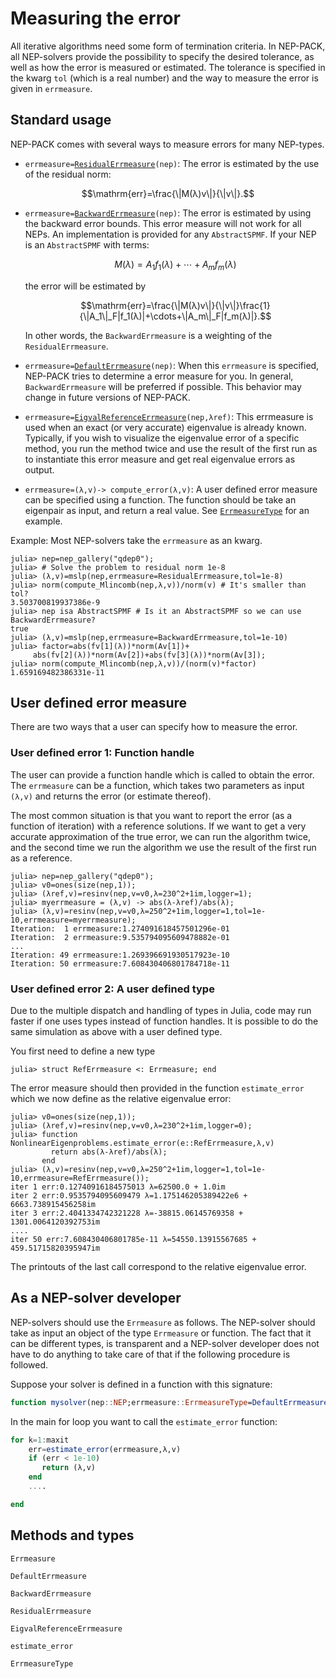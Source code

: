 # Measuring the error

All iterative algorithms need some form of termination
criteria. In NEP-PACK, all NEP-solvers provide
the possibility to specify the desired tolerance,
as well as how the error is measured or estimated.
The tolerance is specified in the kwarg  `tol` (which is a real number)
and the way to measure the error is given in `errmeasure`.

## Standard usage

NEP-PACK comes with several ways to measure errors for many NEP-types.

* `errmeasure=`[`ResidualErrmeasure`](@ref)`(nep)`: The error is estimated by the use of the residual norm:
```math
\mathrm{err}=\frac{\|M(λ)v\|}{\|v\|}.
```
* `errmeasure=`[`BackwardErrmeasure`](@ref)`(nep)`: The error is estimated by using the backward error bounds. This error measure will not work for all NEPs. An implementation is provided for any `AbstractSPMF`. If your NEP is an `AbstractSPMF` with terms:
  ```math
  M(λ)=A_1f_1(λ)+\cdots+A_mf_m(λ)
  ```
  the error will be estimated by
  ```math
  \mathrm{err}=\frac{\|M(λ)v\|}{\|v\|}\frac{1}{\|A_1\|_F|f_1(λ)|+\cdots+\|A_m\|_F|f_m(λ)|}.
  ```
  In other words, the `BackwardErrmeasure` is a weighting of
  the `ResidualErrmeasure`.
* `errmeasure=`[`DefaultErrmeasure`](@ref)`(nep)`: When this `errmeasure` is specified, NEP-PACK tries to determine a error measure for you. In general, `BackwardErrmeasure` will be preferred if possible. This behavior may change in future versions of NEP-PACK.

* `errmeasure=`[`EigvalReferenceErrmeasure`](@ref)`(nep,λref)`: This errmeasure is used when an exact (or very accurate) eigenvalue is already known. Typically, if you wish to visualize the eigenvalue error of a specific method, you run the method twice and use the result of the first run as to instantiate this error measure and get real eigenvalue errors as output.

* `errmeasure=(λ,v)-> compute_error(λ,v)`: A user defined error measure can be specified using a function. The function should be take an eigenpair as input, and return a real value. See [`ErrmeasureType`](@ref) for an example.

Example: Most NEP-solvers take the `errmeasure` as an kwarg.
```julia-repl
julia> nep=nep_gallery("qdep0");
julia> # Solve the problem to residual norm 1e-8
julia> (λ,v)=mslp(nep,errmeasure=ResidualErrmeasure,tol=1e-8)
julia> norm(compute_Mlincomb(nep,λ,v))/norm(v) # It's smaller than tol?
3.503700819937386e-9
julia> nep isa AbstractSPMF # Is it an AbstractSPMF so we can use BackwardErrmeasure?
true
julia> (λ,v)=mslp(nep,errmeasure=BackwardErrmeasure,tol=1e-10)
julia> factor=abs(fv[1](λ))*norm(Av[1])+
     abs(fv[2](λ))*norm(Av[2])+abs(fv[3](λ))*norm(Av[3]);
julia> norm(compute_Mlincomb(nep,λ,v))/(norm(v)*factor)
1.659169482386331e-11
```

## User defined error measure

There are two ways that a user can specify how to measure the error.

### User defined error 1: Function handle

The user can provide a function handle
which is called to obtain the error. The `errmeasure` can be a function,
which takes two parameters as input `(λ,v)` and returns
the error (or estimate thereof).

The most common situation is that you want to report the
error (as a function of iteration) with a reference solutions.
If we want to get
a very accurate approximation of the true error, we can run the
algorithm twice, and the second time we run the algorithm
we use the result of the first run as a reference.

```julia-repl
julia> nep=nep_gallery("qdep0");
julia> v0=ones(size(nep,1));
julia> (λref,v)=resinv(nep,v=v0,λ=230^2+1im,logger=1);
julia> myerrmeasure = (λ,v) -> abs(λ-λref)/abs(λ);
julia> (λ,v)=resinv(nep,v=v0,λ=250^2+1im,logger=1,tol=1e-10,errmeasure=myerrmeasure);
Iteration:  1 errmeasure:1.274091618457501296e-01
Iteration:  2 errmeasure:9.535794095609478882e-01
...
Iteration: 49 errmeasure:1.269396691930517923e-10
Iteration: 50 errmeasure:7.608430406801784718e-11
```

### User defined error 2: A user defined type

Due to the multiple dispatch and handling of types in Julia, code
may run faster if one uses types instead of function handles. It is
possible to do the same simulation as above with a user defined
type.

You first need to define a new type
```julia-repl
julia> struct RefErrmeasure <: Errmeasure; end
```
The error measure should then provided in the function
`estimate_error` which we now define as the relative eigenvalue error:
```julia-repl
julia> v0=ones(size(nep,1));
julia> (λref,v)=resinv(nep,v=v0,λ=230^2+1im,logger=0);
julia> function NonlinearEigenproblems.estimate_error(e::RefErrmeasure,λ,v)
         return abs(λ-λref)/abs(λ);
       end
julia> (λ,v)=resinv(nep,v=v0,λ=250^2+1im,logger=1,tol=1e-10,errmeasure=RefErrmeasure());
iter 1 err:0.12740916184575013 λ=62500.0 + 1.0im
iter 2 err:0.9535794095609479 λ=1.175146205389422e6 + 6663.738915456258im
iter 3 err:2.4041334742321228 λ=-38815.06145769358 + 1301.0064120392753im
....
iter 50 err:7.608430406801785e-11 λ=54550.13915567685 + 459.51715820395947im
```
The printouts of the last call correspond to the relative eigenvalue error.


## As a NEP-solver developer

NEP-solvers should use the `Errmeasure` as follows. The NEP-solver should take
as input an object of the type `Errmeasure`  or function. The fact
that it can be different types, is transparent and a NEP-solver
developer does not have to do anything to take care of that
if the following procedure is followed.

Suppose your solver is defined in a function with this
signature:
```julia
function mysolver(nep::NEP;errmeasure::ErrmeasureType=DefaultErrmeasure(nep))
```

In the main for loop you want to call the `estimate_error` function:

```julia
for k=1:maxit
    err=estimate_error(errmeasure,λ,v)
    if (err < 1e-10)
       return (λ,v)
    end
    ....

end
```

## Methods and types

```@docs
Errmeasure
```
```@docs
DefaultErrmeasure
```
```@docs
BackwardErrmeasure
```
```@docs
ResidualErrmeasure
```
```@docs
EigvalReferenceErrmeasure
```
```@docs
estimate_error
```
```@docs
ErrmeasureType
```
